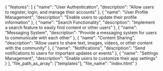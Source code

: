 {
  "features": [
    {
      "name": "User Authentication",
      "description": "Allow users to register, login, and manage their accounts"
    },
    {
      "name": "User Profile Management",
      "description": "Enable users to update their profile information"
    },
    {
      "name": "Search Functionality",
      "description": "Implement a search feature to easily find content or other users"
    },
    {
      "name": "Messaging System",
      "description": "Provide a messaging system for users to communicate with each other"
    },
    {
      "name": "Content Sharing",
      "description": "Allow users to share text, images, videos, or other content with the community"
    },
    {
      "name": "Notifications",
      "description": "Send notifications to users for important updates or events"
    },
    {
      "name": "Settings Management",
      "description": "Enable users to customize their app settings"
    }
  ],
  "file_path_as_array": ["templates"],
  "file_name": "index.html"
}